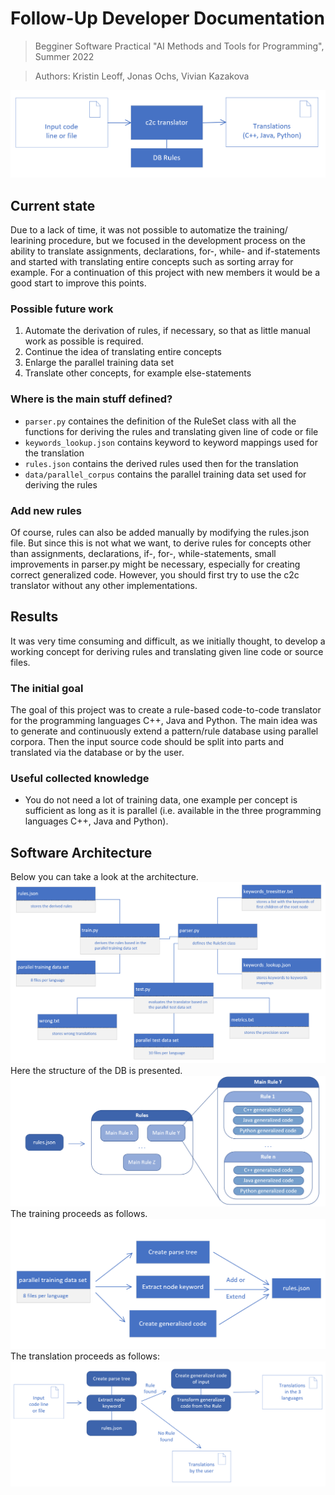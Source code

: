 # Follow-Up Developer Documentation

> Begginer Software Practical "AI Methods and Tools for Programming", Summer 2022

> Authors: Kristin Leoff, Jonas Ochs, Vivian Kazakova

![overview](./images/overview.png)

## Current state
Due to a lack of time, it was not possible to automatize the training/ learining procedure, but we focused in the development process on the ability to translate assignments, declarations, for-, while- and if-statements and started with translating entire concepts such as sorting array for example. For a continuation of this project with new members it would be a good start to improve this points.

### Possible future work
1. Automate the derivation of rules, if necessary, so that as little manual work as possible is required.
2. Continue the idea of translating entire concepts
3. Enlarge the parallel training data set
4. Translate other concepts, for example else-statements

### Where is the main stuff defined?
* `parser.py` containes the definition of the RuleSet class with all the functions for deriving the rules and translating given line of code or file
* `keywords_lookup.json` contains keyword to keyword mappings used for the translation
* `rules.json` contains the derived rules used then for the translation
* `data/parallel_corpus` contains the parallel training data set used for deriving the rules

### Add new rules
Of course, rules can also be added manually by modifying the rules.json file. But since this is not what we want, to derive rules for concepts other than assignments, declarations, if-, for-, while-statements, small improvements in parser.py might be necessary, especially for creating correct generalized code. However, you should first try to use the c2c translator without any other implementations.

## Results
It was very time consuming and difficult, as we initially thought, to develop a working concept for deriving rules and translating given line code or source files.

### The initial goal
The goal of this project was to create a rule-based code-to-code translator for the programming languages C++, Java and Python. The main idea was to generate and continuously extend a pattern/rule database using parallel corpora. Then the input source code should be split into parts and translated via the database or by the user.

### Useful collected knowledge
* You do not need a lot of training data, one example per concept is sufficient as long as it is parallel (i.e. available in the three programming languages C++, Java and Python).

## Software Architecture
Below you can take a look at the architecture. 
![architecture](./images/architecture.png)
Here the structure of the DB is presented.
![rules](./images/rules.png)
The training proceeds as follows.
![training](./images/training.png)
The translation proceeds as follows:
![translating](./images/translating.png)
